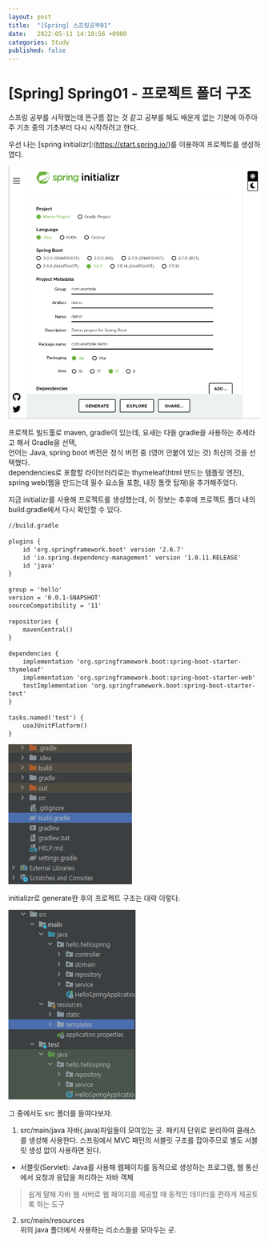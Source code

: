 ```yaml
---
layout: post
title:  "[Spring] 스프링공부01"
date:   2022-05-11 14:10:56 +0900
categories: Study
published: false
---
```


# [Spring] Spring01 - 프로젝트 폴더 구조
스프링 공부를 시작했는데 뜬구름 잡는 것 같고 공부를 해도 배운게 없는 기분에 아주아주 기초 중의 기초부터 다시 시작하려고 한다.

우선 나는 [spring initializr]:(https://start.spring.io/)를 이용하여 프로젝트를 생성하였다.  

<img src='../assets/img/docs/springstudy1_1.png' />

프로젝트 빌드툴로 maven, gradle이 있는데, 요새는 다들 gradle을 사용하는 추세라고 해서 Gradle을 선택,   
언어는 Java, spring boot 버전은 정식 버전 중 (영어 안붙어 있는 것) 최신의 것을 선택했다.  
dependencies로 포함할 라이브러리로는 thymeleaf(html 만드는 템플릿 엔진), spring web(웹을 만드는데 필수 요소들 포함, 내장 톰캣 탑재)을 추가해주었다.  

지금 initializr를 사용해 프로젝트를 생성했는데, 이 정보는 추후에 프로젝트 폴더 내의 build.gradle에서 다시 확인할 수 있다.

```
//build.gradle

plugins {
	id 'org.springframework.boot' version '2.6.7'
	id 'io.spring.dependency-management' version '1.0.11.RELEASE'
	id 'java'
}

group = 'hello'
version = '0.0.1-SNAPSHOT'
sourceCompatibility = '11'

repositories {
	mavenCentral()
}

dependencies {
	implementation 'org.springframework.boot:spring-boot-starter-thymeleaf'
	implementation 'org.springframework.boot:spring-boot-starter-web'
	testImplementation 'org.springframework.boot:spring-boot-starter-test'
}

tasks.named('test') {
	useJUnitPlatform()
}
```

<img src='../assets/img/docs/springstudy1_2.png' />  

initializr로 generate한 후의 프로젝트 구조는 대략 이렇다.

<img src='../assets/img/docs/springstudy1_3.png' />

그 중에서도 src 폴더를 들여다보자.  

1. src/main/java
자바(.java)파일들이 모여있는 곳.
패키지 단위로 분리하여 클래스를 생성해 사용한다.  스프링에서 MVC 패턴의 서블릿 구조를 잡아주므로 별도 서블릿 생성 없이 사용하면 된다.  
- 서블릿(Servlet): Java를 사용해 웹페이지를 동적으로 생성하는 프로그램, 웹 통신에서 요청과 응답을 처리하는 자바 객체  
>쉽게 말해 자바 웹 서버로 웹 페이지를 제공할 때 동적인 데이터를 편하게 제공토록 하는 도구 



2. src/main/resources  
위의 java 폴더에서 사용하는 리소스들을 모아두는 곳.